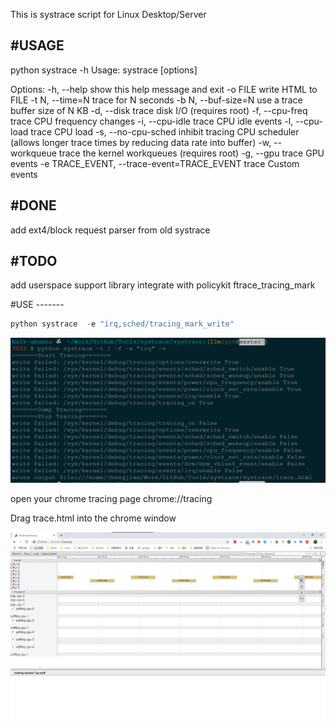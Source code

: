 This is systrace script for Linux Desktop/Server

#USAGE
-------

python systrace -h
Usage: systrace [options]

Options:
-h, --help          show this help message and exit
-o FILE             write HTML to FILE
-t N, --time=N      trace for N seconds
-b N, --buf-size=N  use a trace buffer size of N KB
-d, --disk          trace disk I/O (requires root)
-f, --cpu-freq      trace CPU frequency changes
-i, --cpu-idle      trace CPU idle events
-l, --cpu-load      trace CPU load
-s, --no-cpu-sched  inhibit tracing CPU scheduler (allows longer trace times by reducing data rate into buffer)
-w, --workqueue     trace the kernel workqueues (requires root)
-g, --gpu           trace GPU events
-e TRACE_EVENT, --trace-event=TRACE_EVENT	trace Custom events


#DONE
-------

add ext4/block request parser from old systrace


#TODO
-------

  add userspace support library
  integrate with policykit
  ftrace_tracing_mark

#USE -------


```cpp
python systrace  -e "irq,sched/tracing_mark_write"
```

![run_systrace](./doc/run_systrace.png)

open your chrome tracing page chrome://tracing

Drag trace.html into the chrome window


![chrome_tracing](./doc/chrome_tracing.png)
